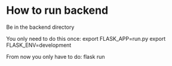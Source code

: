 # How to run backend

Be in the backend directory

You only need to do this once:
    export FLASK_APP=run.py
    export FLASK_ENV=development

From now you only have to do:
    flask run